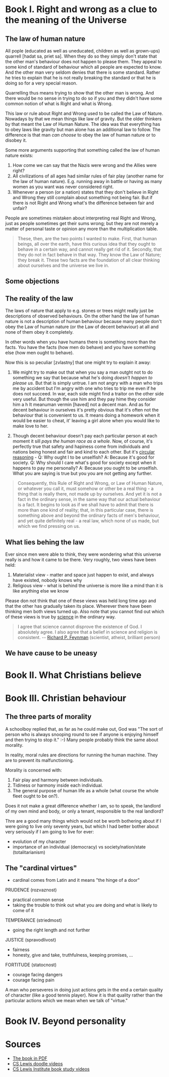 # Book I. Right and wrong as a clue to the meaning of the Universe

## The law of human nature

All pople (educated as well as uneducated, children as well as grown-ups) quarrell [hadat sa, priet sa]. When they do so they simply don't state that the other man's behaviour does not happen to please them. They appeal to some kind of standard of behaviour which all people are expected to know. And the other man very seldom denies that there is some standard. Rather he tries to explain that he is not really breaking the standard or that he is doing so for a very special reason.

Quarrelling thus means trying to show that the other man is wrong. And there would be no sense in trying to do so if you and they didn't have some common notion of what is Right and what is Wrong.

This law or rule about Right and Wrong used to be called the Law of Nature. Nowadays by that we mean things like law of gravity. But the older thinkers by that meant the Law of Human Nature. The idea was that everything has to obey laws like gravity but man alone has an additional law to follow. The difference is that man *can choose* to obey the law of human nature or to disobey it.

Some more arguments supporting that something called the law of human nature exists:

1. How come we can say that the Nazis were wrong and the Allies were right?
2. All civilizations of all ages had similar rules of fair play (another name for the law of human nature). E.g. running away in battle or having as many women as you want was never considered right.
3. Whenever a person (or a nation) states that they don't believe in Right and  Wrong they still complain about something not being fair. But if there is not Right and Wrong what's the difference between fair and unfair?

People are sometimes mistaken about interpreting real Right and Wrong, just as people sometimes get their sums wrong; but they are not merely a matter of personal taste or opinion any more than the multiplication table.

> These, then, are the two points I wanted to make. First, that human beings, all over the earth, have this curious idea that they ought to behave in a certain way, and cannot really get rid of it. Secondly, that they do not in fact behave in that way. They know the Law of Nature; they break it. These two facts are the foundation of all clear thinking about ourselves and the universe we live in.

## Some objections

## The reality of the law

The laws of nature that apply to e.g. stones or trees might really just be descriptions of observed behaviours. On the other hand the law of human nature is not a description of human behaviour because many people don't obey the Law of human nature (or the Law of decent behaviour) at all and none of them obey it completely.

In other words when you have humans there is something more than the facts. You have the facts (how men do behave) and you have something else (how men ought to behave).

Now this is so peculiar [zvlastny] that one might try to explain it away:

1. We might try to make out that when you say a man outght not to do something we say that because what he's doing *doesn't happen to please us*. But that is simply untrue. I am not angry with a man who trips me by accident but I'm angry with one who tries to trip me even if he does not succeed. In war, each side might find a traitor on the other side very useful. But though the use him and they pay hime they consider him a h It meanuman vermin [haved] not a decent man. And as for decent behaviour in ourselves it's pretty obvious that it's often not the behaviour that is convenient to us. It means doing a homework when it would be easier to cheat, it' leaving a girl alone when you would like to make love to her.

2. Though decent behaviour doesn't pay each particular person at each moment it sill *pays the human race as a whole*. Now, of course, it's perfectly true that safety and hapiness come from individuals and nations being honest and fair and kind to each other. But it's [circular reasoning](https://en.wikipedia.org/wiki/Circular_reasoning) - Q: Why ought I to be unselfish? A: Because it's good for society. Q: Why should I care what's good for society except when it happens to pay me personally? A: Because you ought to be unselfish. What you are saying is true but you you are not getting any further.

> Consequently, this Rule of Right and Wrong, or Law of Human Nature, or whatever you call it, must somehow or other be a real thing - a thing that is really there, not made up by ourselves. And yet it is not a fact in the ordinary sense, in the same way that our actual behaviour is a fact. It begins to look as if we shall have to admit that there is more than one kind of reality; that, in this particular case, there is something above and beyond the ordinary facts of men's behaviour, and yet quite definitely real - a real law, which none of us made, but which we find pressing on us.

## What lies behing the law

Ever since men were able to think, they were wondering what this universe really is and how it came to be there. Very roughly, two views have been held:

1. Materialist view - matter and space just happen to exist, and always have existed, nobody knows why
2. Religious view - what is behind the universe is more like a mind than it is like anything else we know

Please don not think that one of these views was held long time ago and that the other has gradually taken its place. Wherever there have been thinking men both views turned up. Also note that you cannot find out which of these views is true by [science](http://www.wall.org/~aron/blog/the-pillars-of-science/) in the ordinary way.

> I agree that science cannot disprove the existence of God. I absolutely agree. I also agree that a belief in science and religion is consistent. -- [Richard P. Feynman](https://www.amazon.com/dp/0465023940) (scientist, atheist, brilliant person)

## We have cause to be uneasy

# Book II. What Christians believe

# Book III. Christian behaviour

## The three parts of morality

A schoolboy replied that, as far as he could make out, God was "The sort of person who is always snooping round to see if anyone is enjoying himself and then trying to stop it." :-) Many people probably think the same about morality.

In reality, moral rules are directions for running the human machine. They are to prevent its malfunctioning.

Morality is concerned with:

1. Fair play and harmony between individuals.
2. Tidiness or harmony inside each individual. 
3. The general purpose of human life as a whole (what course the whole fleet ought to be on?).

Does it not make a great difference whether I am, so to speak, the landlord of my own mind and body, or only a tenant, responsible to the real landlord?

Thre are a good many things which would not be worth bothering about if I were going to live only seventy years, but which I had better bother about very seriously if I am going to live for ever:

* evolution of my character
* importance of an individual (democracy) vs society/nation/state (totalitarianism)

## The "cardinal virtues"

* cardinal comes from Latin and it means "the hinge of a door"

PRUDENCE (rozvaznost)

* practical common sense
* taking the trouble to think out what you are doing and what is likely to come of it

TEMPERANCE (striedmost)

* going the right length and not further

JUSTICE (spravodlivost)

* fairness
* honesty, give and take, truthfulness, keeping promises, ...

FORTITUDE (statocnost)

* courage facing dangers
* courage facing pain

A man who perseveres in doing just actions gets in the end a certain quality of character (like a good tennis player). Now it is that quality rather than the particular actions which we mean when we talk of "virtue."

# Book IV. Beyond personality

# Sources

* [The book in PDF](https://www.dacc.edu/assets/pdfs/PCM/merechristianitylewis.pdf)
* [CS Lewis doodle videos](https://www.youtube.com/c/CSLewisDoodle/playlists)
* [CS Lewis Institute book study videos](https://youtu.be/KeBU5yck2ss)
